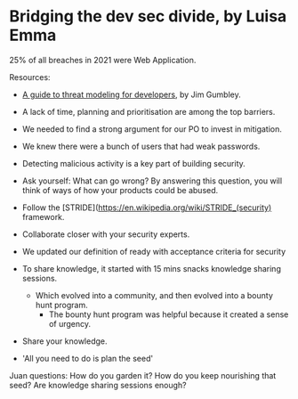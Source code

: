 # Bridging the dev sec divide, by Luisa Emma

25% of all breaches in 2021 were Web Application.

Resources:
- [A guide to threat modeling for developers](https://martinfowler.com/articles/agile-threat-modelling.html), by Jim Gumbley.

- A lack of time, planning and prioritisation are among the top barriers.
- We needed to find a strong argument for our PO to invest in mitigation.
- We knew there were a bunch of users that had weak passwords.
- Detecting malicious activity is a key part of building security.
- Ask yourself: What can go wrong? By answering this question, you will think of ways of how your products could be abused.
- Follow the [STRIDE](https://en.wikipedia.org/wiki/STRIDE_(security) framework.
- Collaborate closer with your security experts.
- We updated our definition of ready with acceptance criteria for security
- To share knowledge, it started with 15 mins snacks knowledge sharing sessions.
  - Which evolved into a community, and then evolved into a bounty hunt program.
    - The bounty hunt program was helpful because it created a sense of urgency.
- Share your knowledge.
- 'All you need to do is plan the seed'

Juan questions: 
How do you garden it? How do you keep nourishing that seed?
Are knowledge sharing sessions enough?